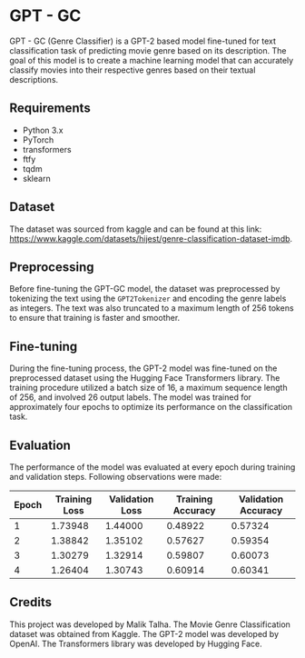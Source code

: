 # GPT - GC
GPT - GC (Genre Classifier) is a GPT-2 based model fine-tuned for text classification task of predicting movie genre based on its description. The goal of this model is to create a machine learning model that can accurately classify movies into their respective genres based on their textual descriptions.

## Requirements
- Python 3.x
- PyTorch
- transformers
- ftfy
- tqdm
- sklearn

## Dataset
The dataset was sourced from kaggle and can be found at this link: https://www.kaggle.com/datasets/hijest/genre-classification-dataset-imdb.

## Preprocessing
Before fine-tuning the GPT-GC model, the dataset was preprocessed by tokenizing the text using the `GPT2Tokenizer` and encoding the genre labels as integers. The text was also truncated to a maximum length of 256 tokens to ensure that training is faster and smoother.

## Fine-tuning
During the fine-tuning process, the GPT-2 model was fine-tuned on the preprocessed dataset using the Hugging Face Transformers library. The training procedure utilized a batch size of 16, a maximum sequence length of 256, and involved 26 output labels. The model was trained for approximately four epochs to optimize its performance on the classification task.

## Evaluation
The performance of the model was evaluated at every epoch during training and validation steps. Following observations were made:

| Epoch | Training Loss | Validation Loss | Training Accuracy | Validation Accuracy |
| --- | --- | --- | --- | --- |
| 1 | 1.73948 | 1.44000 | 0.48922 | 0.57324 |
| 2 | 1.38842 | 1.35102 | 0.57627 | 0.59354 |
| 3 | 1.30279 | 1.32914 | 0.59807 | 0.60073 |
| 4 | 1.26404 | 1.30743 | 0.60914 | 0.60341 |

## Credits
This project was developed by Malik Talha. The Movie Genre Classification dataset was obtained from Kaggle. The GPT-2 model was developed by OpenAI. The Transformers library was developed by Hugging Face.
